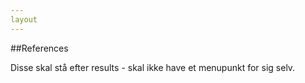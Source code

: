 ```yaml
--- 
layout
---
```


##References

Disse skal stå efter results - skal ikke have et menupunkt for sig selv. 